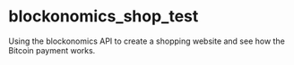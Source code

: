 # blockonomics_shop_test
Using the blockonomics API to create a shopping website and see how the Bitcoin payment works.
